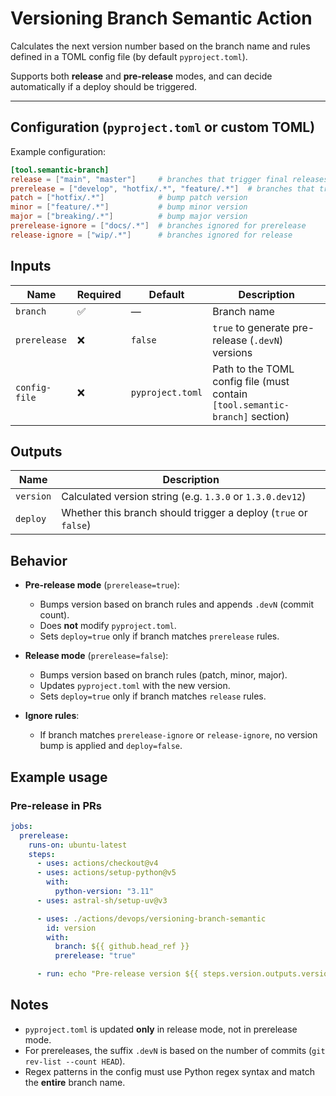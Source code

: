 # Versioning Branch Semantic Action

Calculates the next version number based on the branch name and rules defined in a TOML config file (by default `pyproject.toml`).

Supports both **release** and **pre-release** modes, and can decide automatically if a deploy should be triggered.

---

## Configuration (`pyproject.toml` or custom TOML)

Example configuration:

```toml
[tool.semantic-branch]
release = ["main", "master"]     # branches that trigger final releases
prerelease = ["develop", "hotfix/.*", "feature/.*"]  # branches that trigger prereleases (.devN)
patch = ["hotfix/.*"]            # bump patch version
minor = ["feature/.*"]           # bump minor version
major = ["breaking/.*"]          # bump major version
prerelease-ignore = ["docs/.*"]  # branches ignored for prerelease
release-ignore = ["wip/.*"]      # branches ignored for release
```
## Inputs

| Name         | Required | Default          | Description                                                                 |
|--------------|----------|------------------|-----------------------------------------------------------------------------|
| `branch`     | ✅       | —                | Branch name                                                                 |
| `prerelease` | ❌       | `false`          | `true` to generate pre-release (`.devN`) versions                           |
| `config-file`| ❌       | `pyproject.toml` | Path to the TOML config file (must contain `[tool.semantic-branch]` section)|

## Outputs

| Name     | Description                                                     |
|----------|-----------------------------------------------------------------|
| `version`| Calculated version string (e.g. `1.3.0` or `1.3.0.dev12`)       |
| `deploy` | Whether this branch should trigger a deploy (`true` or `false`) |

## Behavior

- **Pre-release mode** (`prerelease=true`):  
  - Bumps version based on branch rules and appends `.devN` (commit count).  
  - Does **not** modify `pyproject.toml`.  
  - Sets `deploy=true` only if branch matches `prerelease` rules.  

- **Release mode** (`prerelease=false`):  
  - Bumps version based on branch rules (patch, minor, major).  
  - Updates `pyproject.toml` with the new version.  
  - Sets `deploy=true` only if branch matches `release` rules.  

- **Ignore rules**:  
  - If branch matches `prerelease-ignore` or `release-ignore`, no version bump is applied and `deploy=false`.  

## Example usage

### Pre-release in PRs

```yaml
jobs:
  prerelease:
    runs-on: ubuntu-latest
    steps:
      - uses: actions/checkout@v4
      - uses: actions/setup-python@v5
        with:
          python-version: "3.11"
      - uses: astral-sh/setup-uv@v3

      - uses: ./actions/devops/versioning-branch-semantic
        id: version
        with:
          branch: ${{ github.head_ref }}
          prerelease: "true"

      - run: echo "Pre-release version ${{ steps.version.outputs.version }} (deploy=${{ steps.version.outputs.deploy }})"
```

## Notes

- `pyproject.toml` is updated **only** in release mode, not in prerelease mode.  
- For prereleases, the suffix `.devN` is based on the number of commits (`git rev-list --count HEAD`).  
- Regex patterns in the config must use Python regex syntax and match the **entire** branch name.  
